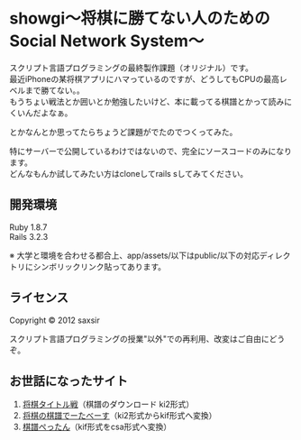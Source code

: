 showgi〜将棋に勝てない人のためのSocial Network System〜
======================
スクリプト言語プログラミングの最終製作課題（オリジナル）です。  
最近iPhoneの某将棋アプリにハマっているのですが、どうしてもCPUの最高レベルまで勝てない。。  
もうちょい戦法とか囲いとか勉強したいけど、本に載ってる棋譜とかって読みにくいんだよなぁ。

とかなんとか思ってたらちょうど課題がでたのでつくってみた。  

 
特にサーバーで公開しているわけではないので、完全にソースコードのみになります。  
どんなもんか試してみたい方はcloneしてrails sしてみてください。


開発環境
----------
Ruby 1.8.7  
Rails 3.2.3  

※ 大学と環境を合わせる都合上、app/assets/以下はpublic/以下の対応ディレクトリにシンボリックリンク貼ってあります。

ライセンス
----------
Copyright &copy; 2012 saxsir

スクリプト言語プログラミングの授業"以外"での再利用、改変はご自由にどうぞ。  


お世話になったサイト
--------
1. [将棋タイトル戦](http://shogititle.nobody.jp/download.html "将棋タイトル戦")（棋譜のダウンロード ki2形式）
2. [将棋の棋譜でーたべーす](http://wiki.optus.nu/shogi/index.php "将棋の棋譜でーたべーす")（ki2形式からkif形式へ変換）
3. [棋譜ぺったん](http://noike.info/~kenzi/cgi-bin/kifup/ "棋譜ぺったん")（kif形式をcsa形式へ変換）